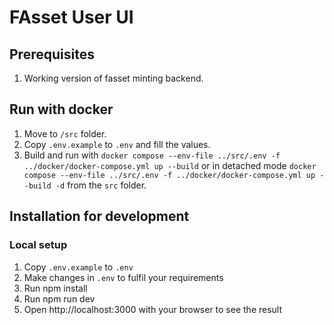 # FAsset User UI

## Prerequisites
1. Working version of fasset minting backend.

## Run with docker
1. Move to `/src` folder.
2. Copy `.env.example` to `.env` and fill the values.
3. Build and run with `docker compose --env-file ../src/.env -f ../docker/docker-compose.yml up --build` or in detached mode `docker compose --env-file ../src/.env -f ../docker/docker-compose.yml up --build -d` from the `src` folder.


## Installation for development

### Local setup
1. Copy `.env.example` to `.env`
2. Make changes in `.env` to fulfil your requirements
3. Run npm install
4. Run npm run dev
5. Open http://localhost:3000 with your browser to see the result
